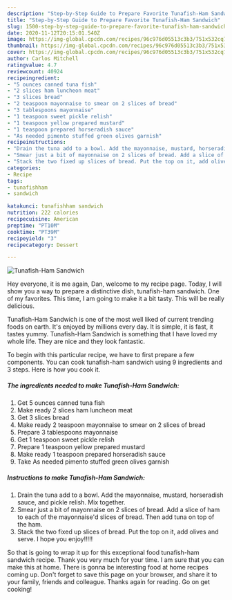```yaml
---
description: "Step-by-Step Guide to Prepare Favorite Tunafish-Ham Sandwich"
title: "Step-by-Step Guide to Prepare Favorite Tunafish-Ham Sandwich"
slug: 1500-step-by-step-guide-to-prepare-favorite-tunafish-ham-sandwich
date: 2020-11-12T20:15:01.540Z
image: https://img-global.cpcdn.com/recipes/96c976d05513c3b3/751x532cq70/tunafish-ham-sandwich-recipe-main-photo.jpg
thumbnail: https://img-global.cpcdn.com/recipes/96c976d05513c3b3/751x532cq70/tunafish-ham-sandwich-recipe-main-photo.jpg
cover: https://img-global.cpcdn.com/recipes/96c976d05513c3b3/751x532cq70/tunafish-ham-sandwich-recipe-main-photo.jpg
author: Carlos Mitchell
ratingvalue: 4.7
reviewcount: 40924
recipeingredient:
- "5 ounces canned tuna fish"
- "2 slices ham luncheon meat"
- "3 slices bread"
- "2 teaspoon mayonnaise to smear on 2 slices of bread"
- "3 tablespoons mayonnaise"
- "1 teaspoon sweet pickle relish"
- "1 teaspoon yellow prepared mustard"
- "1 teaspoon prepared horseradish sauce"
- "As needed pimento stuffed green olives garnish"
recipeinstructions:
- "Drain the tuna add to a bowl. Add the mayonnaise, mustard, horseradish sauce, and pickle relish. Mix together."
- "Smear just a bit of mayonnaise on 2 slices of bread. Add a slice of ham to each of the mayonnaise&#39;d slices of bread. Then add tuna on top of the ham."
- "Stack the two fixed up slices of bread. Put the top on it, add olives and serve. I hope you enjoy!!!!!"
categories:
- Recipe
tags:
- tunafishham
- sandwich

katakunci: tunafishham sandwich 
nutrition: 222 calories
recipecuisine: American
preptime: "PT10M"
cooktime: "PT39M"
recipeyield: "3"
recipecategory: Dessert

---
```



![Tunafish-Ham Sandwich](https://img-global.cpcdn.com/recipes/96c976d05513c3b3/751x532cq70/tunafish-ham-sandwich-recipe-main-photo.jpg)

Hey everyone, it is me again, Dan, welcome to my recipe page. Today, I will show you a way to prepare a distinctive dish, tunafish-ham sandwich. One of my favorites. This time, I am going to make it a bit tasty. This will be really delicious.

Tunafish-Ham Sandwich is one of the most well liked of current trending foods on earth. It's enjoyed by millions every day. It is simple, it is fast, it tastes yummy. Tunafish-Ham Sandwich is something that I have loved my whole life. They are nice and they look fantastic.




To begin with this particular recipe, we have to first prepare a few components. You can cook tunafish-ham sandwich using 9 ingredients and 3 steps. Here is how you cook it.

<!--inarticleads1-->

##### The ingredients needed to make Tunafish-Ham Sandwich:

1. Get 5 ounces canned tuna fish
1. Make ready 2 slices ham luncheon meat
1. Get 3 slices bread
1. Make ready 2 teaspoon mayonnaise to smear on 2 slices of bread
1. Prepare 3 tablespoons mayonnaise
1. Get 1 teaspoon sweet pickle relish
1. Prepare 1 teaspoon yellow prepared mustard
1. Make ready 1 teaspoon prepared horseradish sauce
1. Take As needed pimento stuffed green olives garnish




<!--inarticleads2-->

##### Instructions to make Tunafish-Ham Sandwich:

1. Drain the tuna add to a bowl. Add the mayonnaise, mustard, horseradish sauce, and pickle relish. Mix together.
1. Smear just a bit of mayonnaise on 2 slices of bread. Add a slice of ham to each of the mayonnaise&#39;d slices of bread. Then add tuna on top of the ham.
1. Stack the two fixed up slices of bread. Put the top on it, add olives and serve. I hope you enjoy!!!!!




So that is going to wrap it up for this exceptional food tunafish-ham sandwich recipe. Thank you very much for your time. I am sure that you can make this at home. There is gonna be interesting food at home recipes coming up. Don't forget to save this page on your browser, and share it to your family, friends and colleague. Thanks again for reading. Go on get cooking!

